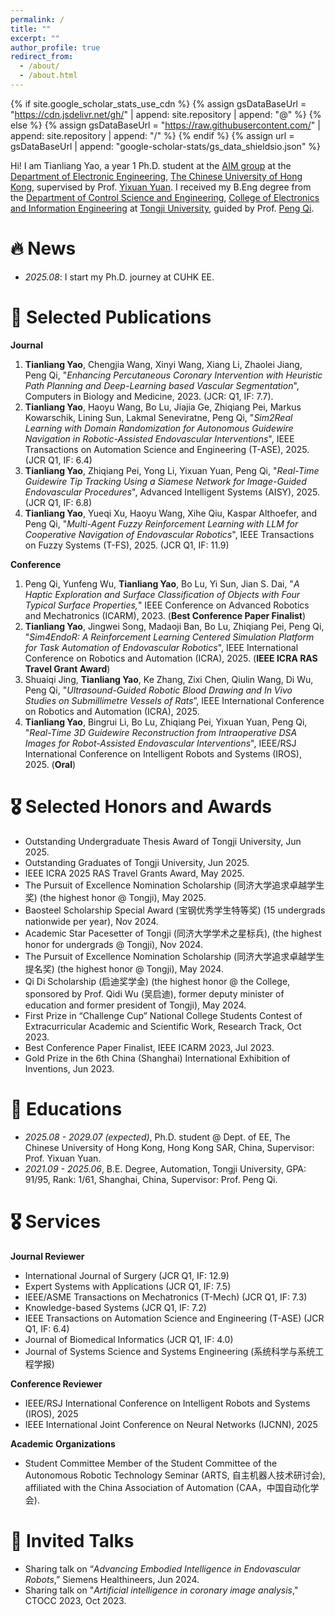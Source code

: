```yaml
---
permalink: /
title: ""
excerpt: ""
author_profile: true
redirect_from: 
  - /about/
  - /about.html
---
```


{% if site.google_scholar_stats_use_cdn %}
{% assign gsDataBaseUrl = "https://cdn.jsdelivr.net/gh/" | append: site.repository | append: "@" %}
{% else %}
{% assign gsDataBaseUrl = "https://raw.githubusercontent.com/" | append: site.repository | append: "/" %}
{% endif %}
{% assign url = gsDataBaseUrl | append: "google-scholar-stats/gs_data_shieldsio.json" %}

<span class='anchor' id='about-me'></span>
Hi! I am Tianliang Yao, a year 1 Ph.D. student at the [AIM group](http://www.ee.cuhk.edu.hk/~yxyuan/index.htm) at the [Department of Electronic Engineering](https://www.ee.cuhk.edu.hk/en-gb/), [The Chinese University of Hong Kong](https://www.cuhk.edu.hk/chinese/index.html), supervised by Prof. [Yixuan Yuan](http://www.ee.cuhk.edu.hk/~yxyuan/). I received my B.Eng degree from the [Department of Control Science and Engineering](https://cse.tongji.edu.cn/), [College of Electronics and Information Engineering](https://see.tongji.edu.cn/) at [Tongji University](https://www.tongji.edu.cn/), guided by Prof. [Peng Qi](https://cse.tongji.edu.cn/6b/68/c15581a158568/page.htm).


<span class='anchor' id='news'></span>
# 🔥 News
- *2025.08*: I start my Ph.D. journey at CUHK EE.


<span class='anchor' id='publications'></span>
# 📝 Selected Publications 
**Journal**
1. **Tianliang Yao**, Chengjia Wang, Xinyi Wang, Xiang Li, Zhaolei Jiang, Peng Qi, "*Enhancing Percutaneous Coronary Intervention with Heuristic Path Planning and Deep-Learning based Vascular Segmentation*", Computers in Biology and Medicine, 2023. (JCR: Q1, IF: 7.7).
2. **Tianliang Yao**, Haoyu Wang, Bo Lu, Jiajia Ge, Zhiqiang Pei, Markus Kowarschik, Lining Sun, Lakmal Seneviratne, Peng Qi, "*Sim2Real Learning with Domain Randomization for Autonomous Guidewire Navigation in Robotic-Assisted Endovascular Interventions*", IEEE Transactions on Automation Science and Engineering (T-ASE), 2025. (JCR Q1, IF: 6.4)
3. **Tianliang Yao**, Zhiqiang Pei, Yong Li, Yixuan Yuan, Peng Qi, "*Real-Time Guidewire Tip Tracking Using a Siamese Network for Image-Guided Endovascular Procedures*", Advanced Intelligent Systems (AISY), 2025. (JCR Q1, IF: 6.8)
4. **Tianliang Yao**, Yueqi Xu, Haoyu Wang, Xihe Qiu, Kaspar Althoefer, and Peng Qi, "*Multi-Agent Fuzzy Reinforcement Learning with LLM for Cooperative Navigation of Endovascular Robotics*", IEEE Transactions on Fuzzy Systems (T-FS), 2025. (JCR Q1, IF: 11.9)

**Conference**
1. Peng Qi, Yunfeng Wu, **Tianliang Yao**, Bo Lu, Yi Sun, Jian S. Dai, "*A Haptic Exploration and Surface Classification of Objects with Four Typical Surface Properties,*" IEEE Conference on Advanced Robotics and Mechatronics (ICARM), 2023. (**Best Conference Paper Finalist**)
2. **Tianliang Yao**, Jingwei Song, Madaoji Ban, Bo Lu, Zhiqiang Pei, Peng Qi, "*Sim4EndoR: A Reinforcement Learning Centered Simulation Platform for Task Automation of Endovascular Robotics*", IEEE International Conference on Robotics and Automation (ICRA), 2025. (**IEEE ICRA RAS Travel Grant Award**)
3. Shuaiqi Jing, **Tianliang Yao**, Ke Zhang, Zixi Chen, Qiulin Wang, Di Wu, Peng Qi, "*Ultrasound-Guided Robotic Blood Drawing and In Vivo Studies on Submillimetre Vessels of Rats*”, IEEE International Conference on Robotics and Automation (ICRA), 2025.
4. **Tianliang Yao**, Bingrui Li, Bo Lu, Zhiqiang Pei, Yixuan Yuan, Peng Qi, "*Real-Time 3D Guidewire Reconstruction from Intraoperative DSA Images for Robot-Assisted Endovascular Interventions*", IEEE/RSJ International Conference on Intelligent Robots and Systems (IROS), 2025. (**Oral**)

# 🎖 Selected Honors and Awards
- Outstanding Undergraduate Thesis Award of Tongji University, Jun 2025.
- Outstanding Graduates of Tongji University, Jun 2025.
- IEEE ICRA 2025 RAS Travel Grants Award, May 2025.
- The Pursuit of Excellence Nomination Scholarship (同济大学追求卓越学生奖) (the highest honor @ Tongji), May 2025.
- Baosteel Scholarship Special Award (宝钢优秀学生特等奖) (15 undergrads nationwide per year), Nov 2024.
- Academic Star Pacesetter of Tongji (同济大学学术之星标兵), (the highest honor for undergrads @ Tongji), Nov 2024.
- The Pursuit of Excellence Nomination Scholarship (同济大学追求卓越学生提名奖) (the highest honor @ Tongji), May 2024.
- Qi Di Scholarship (启迪奖学金) (the highest honor @ the College, sponsored by Prof. Qidi Wu (吴启迪), former deputy minister of education and former president of Tongji), May 2024.
- First Prize in “Challenge Cup” National College Students Contest of Extracurricular Academic and Scientific Work, Research Track, Oct 2023.
- Best Conference Paper Finalist, IEEE ICARM 2023, Jul 2023.
- Gold Prize in the 6th China (Shanghai) International Exhibition of Inventions, Jun 2023.


<span class='anchor' id='educations'></span>
# 📖 Educations
- *2025.08 - 2029.07 (expected)*, Ph.D. student @ Dept. of EE, The Chinese University of Hong Kong, Hong Kong SAR, China, Supervisor: Prof. Yixuan Yuan.
- *2021.09 - 2025.06*, B.E. Degree, Automation, Tongji University, GPA: 91/95, Rank: 1/61, Shanghai, China, Supervisor: Prof. Peng Qi.


<span class='anchor' id='services'></span>
# 🎖 Services
**Journal Reviewer**
- International Journal of Surgery (JCR Q1, IF: 12.9)
- Expert Systems with Applications (JCR Q1, IF: 7.5)
- IEEE/ASME Transactions on Mechatronics (T-Mech) (JCR Q1, IF: 7.3)
- Knowledge-based Systems (JCR Q1, IF: 7.2)
- IEEE Transactions on Automation Science and Engineering (T-ASE) (JCR Q1, IF: 6.4)
- Journal of Biomedical Informatics (JCR Q1, IF: 4.0)
- Journal of Systems Science and Systems Engineering (系统科学与系统工程学报)

**Conference Reviewer**
- IEEE/RSJ International Conference on Intelligent Robots and Systems (IROS), 2025
- IEEE International Joint Conference on Neural Networks (IJCNN), 2025

**Academic Organizations**
- Student Committee Member of the Student Committee of the Autonomous Robotic Technology Seminar (ARTS, 自主机器人技术研讨会), affiliated with the China Association of Automation (CAA，中国自动化学会).


<span class='anchor' id='invited-talks'></span>
# 💬 Invited Talks
- Sharing talk on “*Advancing Embodied Intelligence in Endovascular Robots*,” Siemens Healthineers, Jun 2024.
- Sharing talk on "*Artificial intelligence in coronary image analysis*," CTOCC 2023, Oct 2023.
